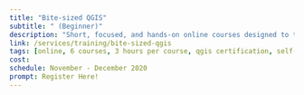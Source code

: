 ```yaml
---
title: "Bite-sized QGIS"
subtitle: " (Beginner)"
description: "Short, focused, and hands-on online courses designed to teach QGIS in bite-sized proportions."
link: /services/training/bite-sized-qgis
tags: [online, 6 courses, 3 hours per course, qgis certification, self-paced option, bundle-pricing, free workbook, free videos, free email support]
cost: 
schedule: November - December 2020
prompt: Register Here!
---
```


